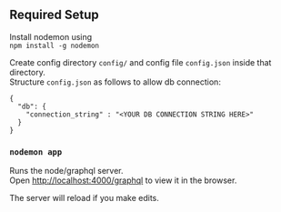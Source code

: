 ## Required Setup

Install nodemon using  
`npm install -g nodemon`  

Create config directory `config/` and config file `config.json` inside that directory.  
Structure `config.json` as follows to allow db connection:  
```
{  
  "db": {  
    "connection_string" : "<YOUR DB CONNECTION STRING HERE>"  
  }  
}  
```


### `nodemon app`

Runs the node/graphql server.<br>
Open [http://localhost:4000/graphql](http://localhost:4000/graphql) to view it in the browser.

The server will reload if you make edits.<br>